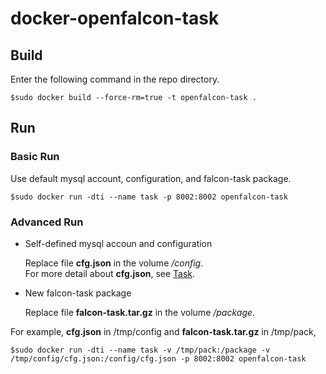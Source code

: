 # docker-openfalcon-task

## Build

Enter the following command in the repo directory.

```
$sudo docker build --force-rm=true -t openfalcon-task .
```

## Run

### Basic Run

Use default mysql account, configuration, and falcon-task package.

```
$sudo docker run -dti --name task -p 8002:8002 openfalcon-task
```

### Advanced Run

+ Self-defined mysql accoun and configuration

    Replace file **cfg.json** in the volume */config*.  
    For more detail about **cfg.json**, see [Task](http://book.open-falcon.com/zh/install/task.html).

+ New falcon-task package

    Replace file **falcon-task.tar.gz** in the volume */package*.
    
For example, **cfg.json** in /tmp/config and **falcon-task.tar.gz** in /tmp/pack,

```
$sudo docker run -dti --name task -v /tmp/pack:/package -v /tmp/config/cfg.json:/config/cfg.json -p 8002:8002 openfalcon-task
```
